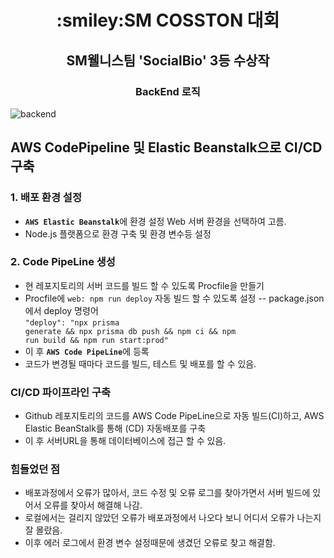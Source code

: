 <div align=center>
  <h1>:smiley:SM COSSTON 대회</h1>
    <h2>
   SM웰니스팀 'SocialBio' 3등 수상작
   </h2>
   <h3>BackEnd 로직</h3>
</div> 

![backend](https://user-images.githubusercontent.com/50544455/219040478-8fa804f6-3851-434e-b9a4-4c22cedb686e.png)

## AWS CodePipeline 및 Elastic Beanstalk으로 CI/CD 구축
### 1. 배포 환경 설정
* <code>**AWS Elastic Beanstalk**</code>에 환경 설정 Web 서버 환경을 선택하여 고름.
* Node.js 플랫폼으로 환경 구축 및 환경 변수등 설정

### 2. Code PipeLine 생성
* 현 레포지토리의 서버 코드를 빌드 할 수 있도록 Procfile을 만들기
* Procfile에 <code>web: npm run deploy</code> 자동 빌드 할 수 있도록 설정 
-- package.json에서 deploy 명령어<br>
<code>"deploy": "npx prisma generate && npx prisma db push && npm ci && npm run build && npm run start:prod"</code>
* 이 후 <code>**AWS Code PipeLine**</code>에 등록
* 코드가 변경될 때마다 코드를 빌드, 테스트 및 배포를 할 수 있음.

### CI/CD 파이프라인 구축
* Github 레포지토리의 코드를 AWS Code PipeLine으로 자동 빌드(CI)하고, AWS Elastic BeanStalk를 통해 (CD) 자동배포를 구축
* 이 후 서버URL을 통해 데이터베이스에 접근 할 수 있음.

### 힘들었던 점
* 배포과정에서 오류가 많아서, 코드 수정 및 오류 로그를 찾아가면서 서버 빌드에 있어서 오류를 찾아서 해결해 나감.
* 로컬에서는 걸리지 않았던 오류가 배포과정에서 나오다 보니 어디서 오류가 나는지 잘 몰랐음.
* 이후 에러 로그에서 환경 변수 설정때문에 생겼던 오류로 찾고 해결함.
